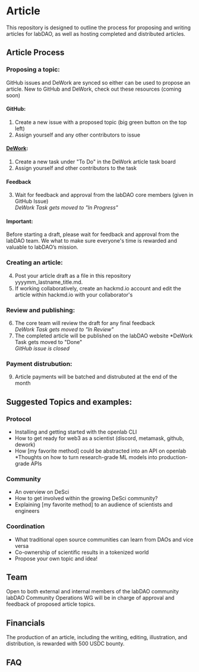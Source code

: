 # Article
This repository is designed to outline the process for proposing and writing articles for labDAO, as well as hosting completed and distributed articles. 

## Article Process 

### Proposing a topic:
GitHub issues and DeWork are synced so either can be used to propose an article. New to GitHub and DeWork, check out these resources (coming soon)
#### GitHub: 
1. Create a new issue with a proposed topic (big green button on the top left)      
2. Assign yourself and any other contributors to issue         
#### [DeWork](https://app.dework.xyz/o/labdao-3bt1rpGt1z7a1W2ld7B8oA/p/article-7zzuriFc77xqiZdQIYRT7D): 
1. Create a new task under "To Do" in the DeWork article task board    
2. Assign yourself and other contributors to the task

#### Feedback
3. Wait for feedback and approval from the labDAO core members (given in GitHub Issue)    
      *DeWork Task gets moved to "In Progress"*
#### Important:
Before starting a draft, please wait for feedback and approval from the labDAO team. We what to make sure everyone's time is rewarded and valuable to labDAO’s mission. 
### Creating an article: 
4. Post your article draft as a file in this repository yyyymm_lastname_title.md. 
5. If working collaboratively, create an hackmd.io account and edit the article within hackmd.io with your collaborator's
### Review and publishing:
6. The core team will review the draft for any final feedback   
    *DeWork Task gets moved to "In Review"*
8. The completed article will be published on the labDAO website
    *DeWork Task gets moved to "Done"   
    *GitHub issue is closed*    

### Payment distrubution: 
9. Article payments will be batched and distrubuted at the end of the month
  
## Suggested Topics and examples: 
### Protocol 
* Installing and getting started with the openlab CLI
* How to get ready for web3 as a scientist (discord, metamask, github, dework)  
* How [my favorite method] could be abstracted into an API on openlab 
*Thoughts on how to turn research-grade ML models into production-grade APIs  
### Community 
* An overview on DeSci
* How to get involved within the growing DeSci community? 
* Explaining [my favorite method] to an audience of scientists and engineers   
### Coordination 
* What traditional open source communities can learn from DAOs and vice versa
* Co-ownership of scientific results in a tokenized world
* Propose your own topic and idea! 

## Team
Open to both external and internal members of the labDAO community   
labDAO Community Operations WG will be in charge of approval and feedback of proposed article topics. 

## Financials 
The production of an article, including the writing, editing, illustration, and distribution, 
is rewarded with 500 USDC bounty.

## FAQ
